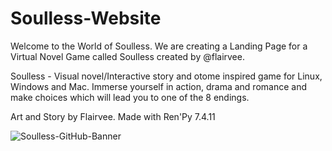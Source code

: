 # Soulless-Website
Welcome to the World of Soulless.
We are creating a Landing Page for a Virtual Novel Game called Soulless created by @flairvee.

Soulless - Visual novel/Interactive story and otome inspired game for Linux, Windows and Mac. 
Immerse yourself in action, drama and romance and make choices which will lead you to one of the 8 endings. 

Art and Story by Flairvee.
Made with Ren'Py 7.4.11

![Soulless-GitHub-Banner](https://user-images.githubusercontent.com/73634000/153030406-be5a62ed-d57b-4174-9bc0-3ed9ac7de065.jpg)
